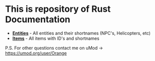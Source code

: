 # This is repository of Rust Documentation

* [**Entities**](https://github.com/OrangeWulf/Rust-Docs/blob/new/Entities.md) - All entities and their shortnames (NPC's, Helicopters, etc)
* [**Items**](https://github.com/OrangeWulf/Rust-Docs/blob/new/Entities.md) - All items with ID's and shortnames

P.S. For other questions contact me on uMod -> https://umod.org/user/Orange
